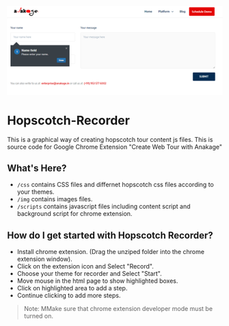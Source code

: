 ![Hopscotch-Recorder](/img/tour_demo.PNG)

# Hopscotch-Recorder
This is a graphical way of creating hopscotch tour content js files. This is source code for Google Chrome Extension "Create Web Tour with Anakage"

What's Here?
------------
- `/css` contains CSS files and differnet hopscotch css files according to your themes.
- `/img` contains images files.
- `/scripts` contains javascript files including content script and background script for chrome extension. 

How do I get started with Hopscotch Recorder?
--------------------------------------------
- Install chrome extension. (Drag the unziped folder into the chrome extension window).
- Click on the extension icon and Select "Record".
- Choose your theme for recorder and Select "Start".
- Move mouse in the html page to show highlighted boxes.
- Click on highlighted area to add a step.
- Continue clicking to add more steps.

> Note: MMake sure that chrome extension developer mode must be turned on.
